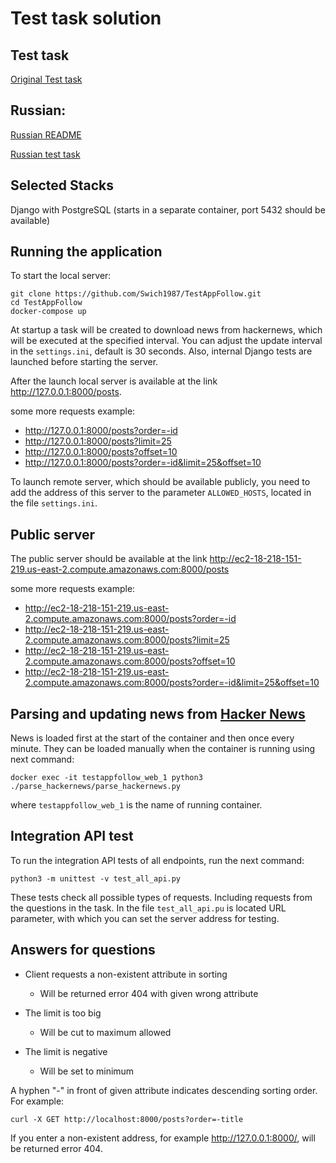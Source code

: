 # Test task solution
## Test task
[Original Test task](https://github.com/Swich1987/TestAppFollow/blob/master/TestTask.md)
## Russian:
[Russian README](https://github.com/Swich1987/TestAppFollow/blob/master/README_RU.md)

[Russian test task](https://github.com/Swich1987/TestAppFollow/blob/master/TestTaskRU.md)
## Selected Stacks
Django with PostgreSQL (starts in a separate container, port 5432 should be available)

## Running the application
To start the local server:

    git clone https://github.com/Swich1987/TestAppFollow.git
    cd TestAppFollow
    docker-compose up

At startup a task will be created to download news from hackernews, which will be executed at the specified interval. 
You can adjust the update interval in the `settings.ini`, default is 30 seconds.
Also, internal Django tests are launched before starting the server.

After the launch local server is available at the link <http://127.0.0.1:8000/posts>.
    
some more requests example:

- <http://127.0.0.1:8000/posts?order=-id>
- <http://127.0.0.1:8000/posts?limit=25>
- <http://127.0.0.1:8000/posts?offset=10>
- <http://127.0.0.1:8000/posts?order=-id&limit=25&offset=10>


To launch remote server, which should be available publicly, you need to add the address of this server to the parameter `ALLOWED_HOSTS`, located in the file `settings.ini`.


## Public server
The public server should be available at the link <http://ec2-18-218-151-219.us-east-2.compute.amazonaws.com:8000/posts>

some more requests example:
- <http://ec2-18-218-151-219.us-east-2.compute.amazonaws.com:8000/posts?order=-id>
- <http://ec2-18-218-151-219.us-east-2.compute.amazonaws.com:8000/posts?limit=25>
- <http://ec2-18-218-151-219.us-east-2.compute.amazonaws.com:8000/posts?offset=10>
- <http://ec2-18-218-151-219.us-east-2.compute.amazonaws.com:8000/posts?order=-id&limit=25&offset=10>


## Parsing and updating news from [Hacker News](https://news.ycombinator.com)
News is loaded first at the start of the container and then once every minute. They can be loaded manually when the container is running using next command:

    docker exec -it testappfollow_web_1 python3 ./parse_hackernews/parse_hackernews.py

where `testappfollow_web_1` is the name of running container.


## Integration API test
To run the integration API tests of all endpoints, run the next command:

    python3 -m unittest -v test_all_api.py

These tests check all possible types of requests. Including requests from the questions in the task.
In the file `test_all_api.pu` is located URL parameter, with which you can set the server address for testing.


## Answers for questions
- Client requests a non-existent attribute in sorting
  - Will be returned error 404 with given wrong attribute


- The limit is too big
  - Will be cut to maximum allowed


- The limit is negative
  - Will be set to minimum


A hyphen "-" in front of given attribute indicates descending sorting order. For example:

    curl -X GET http://localhost:8000/posts?order=-title

If you enter a non-existent address, for example http://127.0.0.1:8000/, will be returned error 404.
